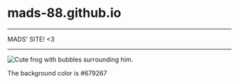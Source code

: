 # mads-88.github.io
***********************
MADS' SITE! <3
***********************

![Cute frog with bubbles surrounding him.]([https://myoctocat.com/assets/images/base-octocat.svg](https://www.google.com/url?sa=i&url=https%3A%2F%2Fpngtree.com%2Fso%2Fdrawing-frog&psig=AOvVaw3aUPOPyVK7aFCEqx0FeWCN&ust=1739594483933000&source=images&cd=vfe&opi=89978449&ved=0CBQQjRxqFwoTCNjF3syswosDFQAAAAAdAAAAABAE))

The background color is #679267
